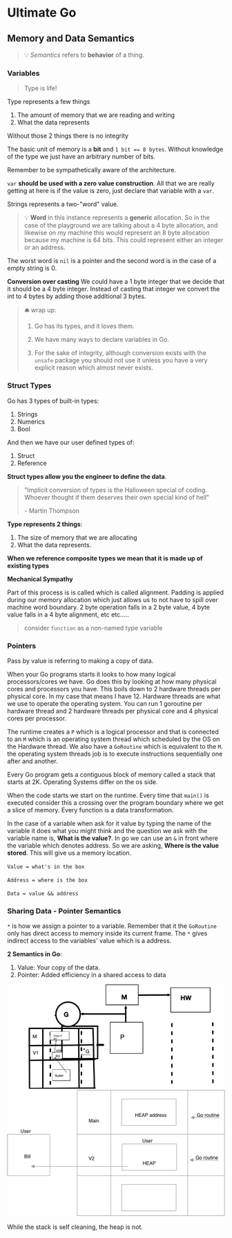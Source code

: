 # Ultimate Go

## Memory and Data Semantics
> 💡 _Semantics_ refers to **behavior** of a thing.

### Variables
> Type is life!

Type represents a few things
1. The amount of memory that we are reading and writing
2. What the data represents

Without those 2 things there is no integrity

The basic unit of memory is a **bit** and `1 bit == 8 bytes`. Without knowledge of the type we just have an arbitrary number of bits.

Remember to be sympathetically aware of the architecture.

`var` **should be used with a zero value construction**. All that we are really getting at here is if the value is zero, just declare that variable with a `var`.

Strings represents a two-"word" value.
> 💡 **Word** in this instance represents a **generic** allocation. So in the case of the playground we are talking about a 4 byte allocation, and likewise on my machine this would represent an 8 byte allocation because my machine is 64 bits. This could represent either an integer or an address.

The worst word is `nil` is a pointer and the second word is in the case of a empty string is 0.

**Conversion over casting**
We could have a 1 byte integer that we decide that it should be a 4 byte integer. Instead of casting that integer we convert the int to 4 bytes by adding those additional 3 bytes.

> 🛎️  wrap up:
>
> 1. Go has its types, and it loves them.
>
> 2. We have many ways to declare variables in Go.
>
> 3. For the sake of integrity, although conversion exists with the `unsafe` package you should not use it unless you have a very explicit reason which almost never exists.

### Struct Types
Go has 3 types of built-in types:
1. Strings
2. Numerics
3. Bool

And then we have our user defined types of:
1. Struct
2. Reference

**Struct types allow you the engineer to define the data**.
> "Implicit conversion of types is the Halloween special of coding. Whoever thought if them deserves their own special kind of hell"
>
> \- Martin Thompson

**Type represents 2 things**:
1. The size of memory that we are allocating
2. What the data represents.

**When we reference composite types we mean that it is made up of existing types**

**Mechanical Sympathy**

Part of this process is is called which is called alignment. Padding is applied during our memory allocation which just allows us to not have to spill over machine word boundary. 2 byte operation falls in a 2 byte value, 4 byte value falls in a 4 byte alignment, etc etc.....

> consider `function` as a non-named type variable

### Pointers
Pass by value is referring to making a copy of data.

When your Go programs starts it looks to how many logical processors/cores we have. Go does this by looking at how many physical cores and processors you have. This boils down to 2 hardware threads per physical core. In my case that means I have 12. Hardware threads are what we use to operate the operating system. You can run 1 goroutine per hardware thread and 2 hardware threads per physical core and 4 physical cores per processor.

The runtime creates a `P` which is a logical processor and that is connected to an `M` which is an operating system thread which scheduled by the OS on the Hardware thread. We also have a `GoRoutine` which is equivalent to the `M`. the operating system threads job is to execute instructions sequentially one after and another.

Every Go program gets a contiguous block of memory called a stack that starts at 2K. Operating Systems differ on the os side.

When the code starts we start on the runtime. Every time that `main()` is executed consider this a crossing over the program boundary where we get a slice of memory. Every function is a data transformation.

In the case of a variable when ask for it value by typing the name of the variable it does what you might think and the question we ask with the variable name is, **What is the value?**. In go we can use an `&` in front where the variable which denotes address. So we are asking, **Where is the value stored**. This will give us a memory location.

`Value = what's in the box`

`Address = where is the box`

`Data = value && address`

### Sharing Data - Pointer Semantics
`*` is how we assign a pointer to a variable. Remember that it the `GoRoutine` only has direct access to memory inside its current frame. The `*` gives indirect access to the variables' value which is a address.

**2 Semantics in Go**:
1. Value: Your copy of the data.
2. Pointer: Added efficiency in a shared access to data

![V1 stack](./assets/v1-stack.png)
![V2 Stack](./assets/v2-stack.png)

While the stack is self cleaning, the heap is not.